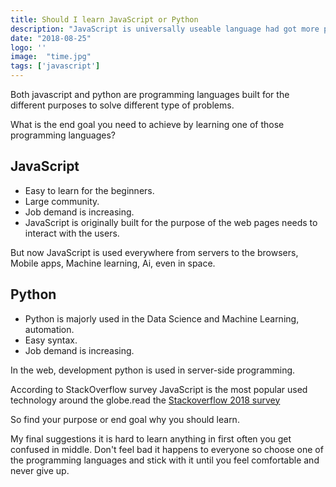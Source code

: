 ```yaml
---
title: Should I learn JavaScript or Python
description: "JavaScript is universally useable language had got more popular in current year so beginner's got in confusion to choose which language is popular."
date: "2018-08-25"
logo: ''
image:  "time.jpg"
tags: ['javascript']
---
```


Both javascript and python are  programming languages built
for the different purposes to solve different type of problems.


What is the end goal you need to achieve by learning one of those programming languages?

## JavaScript

- Easy to learn for the beginners.
- Large community.
- Job demand is increasing.
- JavaScript is originally built for the purpose of the web pages needs to interact with the users.

But now JavaScript is used everywhere from servers to the browsers, Mobile apps, Machine learning,  Ai, even in space.



## Python

 - Python is majorly used in the Data Science and Machine Learning, automation.
 - Easy syntax.
 - Job demand is increasing.

In the web, development python is used in server-side programming.

According to StackOverflow survey JavaScript is the most popular used technology around the globe.read the <a href="https://insights.stackoverflow.com/survey/2018/">Stackoverflow 2018 survey</a>


So find your purpose or end goal why you should learn.

My final suggestions it is hard to learn anything in first often you get confused in middle. Don't feel bad it happens to everyone so choose one of the programming languages and stick with it until you feel comfortable and never give up.